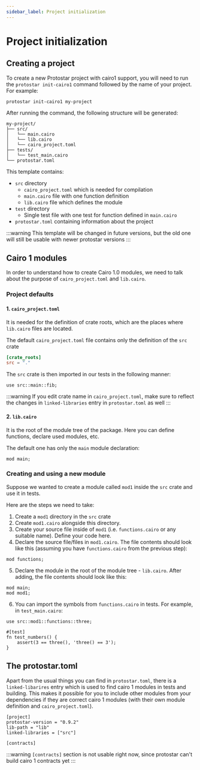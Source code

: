 ```yaml
---
sidebar_label: Project initialization
---
```


# Project initialization

## Creating a project
To create a new Protostar project with cairo1 support, you will need to run the `protostar init-cairo1` command followed by the name of your project. For example:

```shell
protostar init-cairo1 my-project
```

After running the command, the following structure will be generated:

```
my-project/
├── src/
│   └── main.cairo
│   └── lib.cairo
│   └── cairo_project.toml
├── tests/
│   └── test_main.cairo
└── protostar.toml
```

This template contains:

- `src` directory
    - `cairo_project.toml` which is needed for compilation 
    - `main.cairo` file with one function definition
    - `lib.cairo` file which defines the module
- `test` directory
    - Single test file with one test for function defined in `main.cairo`
- `protostar.toml` containing information about the project

:::warning
This template will be changed in future versions, but the old one will still be usable with newer protostar versions
:::

## Cairo 1 modules

In order to understand how to create Cairo 1.0 modules, we need to talk about the purpose of `cairo_project.toml` and `lib.cairo`.
### Project defaults
#### 1. `cairo_project.toml`
It is needed for the definition of crate roots, which are the places where `lib.cairo` files are located.

The default `cairo_project.toml` file contains only the definition of the `src` crate 
```toml
[crate_roots]
src = "."
```

The `src` crate is then imported in our tests in the following manner:
```
use src::main::fib;
```

:::warning
If you edit crate name in `cairo_project.toml`, make sure to reflect the changes in `linked-libraries` entry in `protostar.toml` as well
:::

#### 2. `lib.cairo`
It is the root of the module tree of the package. Here you can define functions, declare used modules, etc.

The default one has only the `main` module declaration:
```
mod main;
```
### Creating and using a new module

Suppose we wanted to create a module called `mod1` inside the `src` crate and use it in tests.

Here are the steps we need to take:

1. Create a `mod1` directory in the `src` crate
2. Create `mod1.cairo` alongside this directory. 
3. Create your source file inside of `mod1` (i.e. `functions.cairo` or any suitable name). Define your code here.
4. Declare the source file/files in `mod1.cairo`. The file contents should look like this (assuming you have `functions.cairo` from the previous step):
```
mod functions;
```
5. Declare the module in the root of the module tree - `lib.cairo`. After adding, the file contents should look like this:
```
mod main;
mod mod1;
```
6. You can import the symbols from `functions.cairo` in tests. For example, in `test_main.cairo`:
```
use src::mod1::functions::three;

#[test]
fn test_numbers() {
    assert(3 == three(), 'three() == 3');
}
```

## The protostar.toml
Apart from the usual things you can find in `protostar.toml`, there is a `linked-libarires` entry which is used to find cairo 1 modules in tests and building.
This makes it possible for you to include other modules from your dependencies if they are correct cairo 1 modules (with their own module definition and `cairo_project.toml`).

```
[project]
protostar-version = "0.9.2"
lib-path = "lib"
linked-libraries = ["src"]

[contracts]
```

:::warning
`[contracts]` section is not usable right now, since protostar can't build cairo 1 contracts yet 
:::